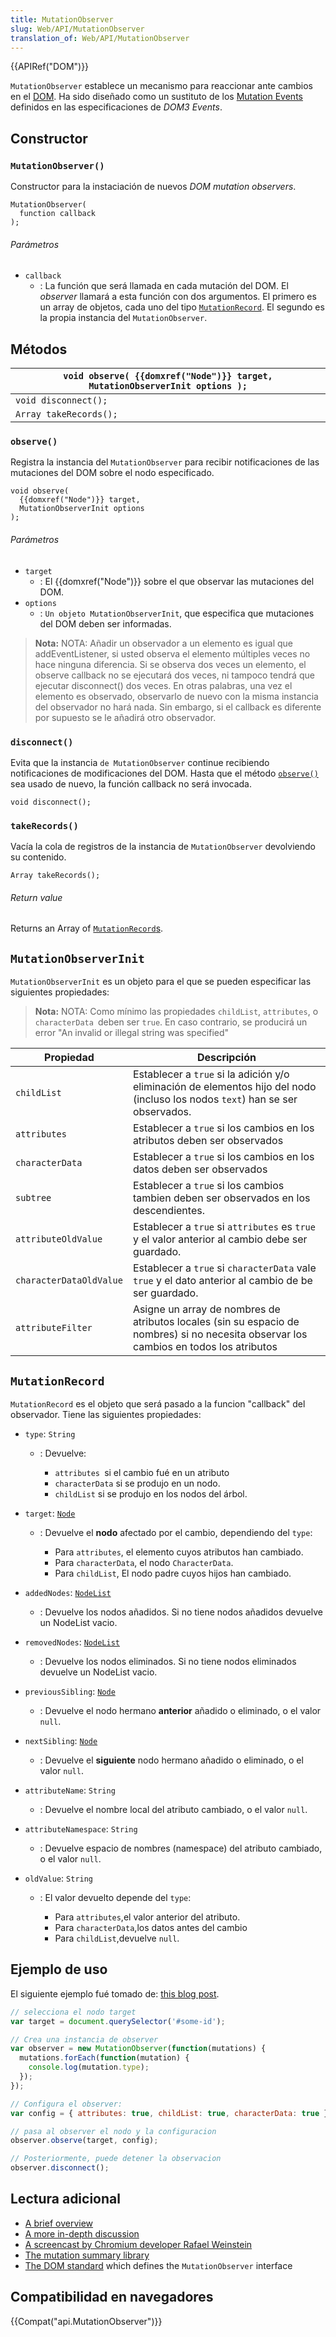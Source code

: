 ```yaml
---
title: MutationObserver
slug: Web/API/MutationObserver
translation_of: Web/API/MutationObserver
---
```

{{APIRef("DOM")}}

`MutationObserver` establece un mecanismo para reaccionar ante cambios en el [DOM](/es/docs/DOM). Ha sido diseñado como un sustituto de los [Mutation Events](/es/docs/DOM/Mutation_events) definidos en las especificaciones de _DOM3 Events_.

## Constructor

### `MutationObserver()`

Constructor para la instaciación de nuevos _DOM mutation observers_.

```
MutationObserver(
  function callback
);
```

###### Parámetros

- `callback`
  - : La función que será llamada en cada mutación del DOM. El _observer_ llamará a esta función con dos argumentos. El primero es un array de objetos, cada uno del tipo [`MutationRecord`](#MutationRecord). El segundo es la propia instancia del `MutationObserver`.

## Métodos

| `void observe( {{domxref("Node")}} target, MutationObserverInit options );` |
| -------------------------------------------------------------------------------- |
| `void disconnect();`                                                             |
| `Array takeRecords();`                                                           |

### `observe()`

Registra la instancia del `MutationObserver` para recibir notificaciones de las mutaciones del DOM sobre el nodo especificado.

```
void observe(
  {{domxref("Node")}} target,
  MutationObserverInit options
);
```

###### Parámetros

- `target`
  - : El {{domxref("Node")}} sobre el que observar las mutaciones del DOM.
- `options`
  - : `Un objeto MutationObserverInit`, que especifica que mutaciones del DOM deben ser informadas.

> **Nota:** NOTA: Añadir un observador a un elemento es igual que addEventListener, si usted observa el elemento múltiples veces no hace ninguna diferencia. Si se observa dos veces un elemento, el observe callback no se ejecutará dos veces, ni tampoco tendrá que ejecutar disconnect() dos veces. En otras palabras, una vez el elemento es observado, observarlo de nuevo con la misma instancia del observador no hará nada. Sin embargo, si el callback es diferente por supuesto se le añadirá otro observador.

### `disconnect()`

Evita que la instancia `de MutationObserver` continue recibiendo notificaciones de modificaciones del DOM. Hasta que el método [`observe()`](<#observe()>) sea usado de nuevo, la función callback no será invocada.

```
void disconnect();
```

### `takeRecords()`

Vacía la cola de registros de la instancia de `MutationObserver` devolviendo su contenido.

```
Array takeRecords();
```

###### Return value

Returns an Array of [`MutationRecord`s](#MutationRecord).

## `MutationObserverInit`

`MutationObserverInit` es un objeto para el que se pueden especificar las siguientes propiedades:

> **Nota:** NOTA: Como mínimo las propiedades `childList`, `attributes`, o `characterData `deben ser `true`. En caso contrario, se producirá un error "An invalid or illegal string was specified"

| Propiedad               | Descripción                                                                                                                            |
| ----------------------- | -------------------------------------------------------------------------------------------------------------------------------------- |
| `childList`             | Establecer a `true` si la adición y/o eliminación de elementos hijo del nodo (incluso los nodos `text`) han se ser observados.         |
| `attributes`            | Establecer a `true` si los cambios en los atributos deben ser observados                                                               |
| `characterData`         | Establecer a `true` si los cambios en los datos deben ser observados                                                                   |
| `subtree`               | Establecer a `true` si los cambios tambien deben ser observados en los descendientes.                                                  |
| `attributeOldValue`     | Establecer a `true` si `attributes` es `true` y el valor anterior al cambio debe ser guardado.                                         |
| `characterDataOldValue` | Establecer a `true` si `characterData` vale `true` y el dato anterior al cambio de be ser guardado.                                    |
| `attributeFilter`       | Asigne un array de nombres de atributos locales (sin su espacio de nombres) si no necesita observar los cambios en todos los atributos |

## `MutationRecord`

`MutationRecord` es el objeto que será pasado a la funcion "callback" del observador. Tiene las siguientes propiedades:

- `type`: `String`

  - : Devuelve:

    - `attributes `si el cambio fué en un atributo
    - `characterData` si se produjo en un nodo.
    - `childList` si se produjo en los nodos del árbol.

    <!---->

- `target`: [`Node`](/es/docs/Web/API/Node)

  - : Devuelve el **nodo** afectado por el cambio, dependiendo del `type`:

    - Para `attributes`, el elemento cuyos atributos han cambiado.
    - Para `characterData`, el nodo `CharacterData`.
    - Para `childList`, El nodo padre cuyos hijos han cambiado.

- `addedNodes`: [`NodeList`](/es/docs/Web/API/NodeList)
  - : Devuelve los nodos añadidos. Si no tiene nodos añadidos devuelve un NodeList vacio.
- `removedNodes`: [`NodeList`](/es/docs/Web/API/NodeList)
  - : Devuelve los nodos eliminados. Si no tiene nodos eliminados devuelve un NodeList vacio.
- `previousSibling`: [`Node`](/es/docs/Web/API/Node)
  - : Devuelve el nodo hermano **anterior** añadido o eliminado, o el valor `null`.
- `nextSibling`: [`Node`](/es/docs/Web/API/Node)
  - : Devuelve el **siguiente** nodo hermano añadido o eliminado, o el valor `null`.
- `attributeName`: `String`
  - : Devuelve el nombre local del atributo cambiado, o el valor `null`.
- `attributeNamespace`: `String`
  - : Devuelve espacio de nombres (namespace) del atributo cambiado, o el valor `null`.
- `oldValue`: `String`

  - : El valor devuelto depende del `type`:

    - Para `attributes`,el valor anterior del atributo.
    - Para `characterData`,los datos antes del cambio
    - Para `childList`,devuelve `null`.

## Ejemplo de uso

El siguiente ejemplo fué tomado de: [this blog post](http://hacks.mozilla.org/2012/05/dom-mutationobserver-reacting-to-dom-changes-without-killing-browser-performance/).

```js
// selecciona el nodo target
var target = document.querySelector('#some-id');

// Crea una instancia de observer
var observer = new MutationObserver(function(mutations) {
  mutations.forEach(function(mutation) {
    console.log(mutation.type);
  });
});

// Configura el observer:
var config = { attributes: true, childList: true, characterData: true };

// pasa al observer el nodo y la configuracion
observer.observe(target, config);

// Posteriormente, puede detener la observacion
observer.disconnect();
```

## Lectura adicional

- [A brief overview](http://updates.html5rocks.com/2012/02/Detect-DOM-changes-with-Mutation-Observers)
- [A more in-depth discussion](http://hacks.mozilla.org/2012/05/dom-mutationobserver-reacting-to-dom-changes-without-killing-browser-performance/)
- [A screencast by Chromium developer Rafael Weinstein](http://www.youtube.com/watch?v=eRZ4pO0gVWw)
- [The mutation summary library](http://code.google.com/p/mutation-summary/)
- [The DOM standard](http://dom.spec.whatwg.org/#mutation-observers) which defines the `MutationObserver` interface

## Compatibilidad en navegadores

{{Compat("api.MutationObserver")}}
